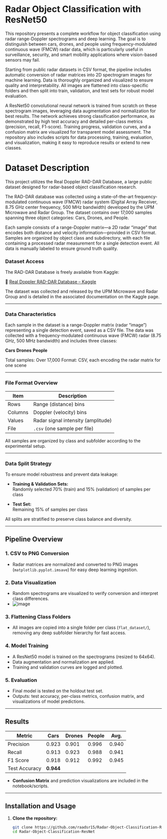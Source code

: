 # Radar Object Classification with ResNet50

This repository presents a complete workflow for object classification using radar range-Doppler spectrograms and deep learning. The goal is to distinguish between cars, drones, and people using frequency-modulated continuous wave (FMCW) radar data, which is particularly useful in surveillance, security, and smart mobility applications where vision-based sensors may fail.

Starting from public radar datasets in CSV format, the pipeline includes automatic conversion of radar matrices into 2D spectrogram images for machine learning. Data is thoroughly organized and visualized to ensure quality and interpretability. All images are flattened into class-specific folders and then split into train, validation, and test sets for robust model evaluation.

A ResNet50 convolutional neural network is trained from scratch on these spectrogram images, leveraging data augmentation and normalization for best results. The network achieves strong classification performance, as demonstrated by high test accuracy and detailed per-class metrics (precision, recall, F1-score). Training progress, validation curves, and a confusion matrix are visualized for transparent model assessment. The repository also includes scripts for data processing, training, evaluation, and visualization, making it easy to reproduce results or extend to new classes.

# Dataset Description
This project utilizes the Real Doppler RAD-DAR Database, a large public dataset designed for radar-based object classification research.

The RAD-DAR database was collected using a state-of-the-art frequency-modulated continuous wave (FMCW) radar system (Digital Array Receiver, 8.75 GHz center frequency, 500 MHz bandwidth) developed by the UPM Microwave and Radar Group. The dataset contains over 17,000 samples spanning three object categories: Cars, Drones, and People.

Each sample consists of a range-Doppler matrix—a 2D radar “image” that encodes both distance and velocity information—provided in CSV format. Samples are organized by object class and subdirectory, with each file containing a processed radar measurement for a single detection event. All data is manually labeled to ensure ground truth quality.

###  Dataset Access

The RAD-DAR Database is freely available from Kaggle:

🔗 [Real Doppler RAD-DAR Database – Kaggle](https://www.kaggle.com/datasets/iroldan/real-doppler-raddar-database)

The dataset was collected and released by the UPM Microwave and Radar Group and is detailed in the associated documentation on the Kaggle page.

---

###  Data Characteristics

Each sample in the dataset is a range-Doppler matrix (radar “image”) representing a single detection event, saved as a CSV file.
The data was collected with a frequency-modulated continuous wave (FMCW) radar (8.75 GHz, 500 MHz bandwidth) and includes three classes:

**Cars**
**Drones**
**People**

Total samples: Over 17,000
Format: CSV, each encoding the radar matrix for one scene

---

###  File Format Overview

| Item    | Description                           |
|---------|---------------------------------------|
| Rows    | Range (distance) bins                 |
| Columns | Doppler (velocity) bins               |
| Values  | Radar signal intensity (amplitude)    |
| File    | `.csv` (one sample per file)          |

All samples are organized by class and subfolder according to the experimental setup.


---

###  Data Split Strategy

To ensure model robustness and prevent data leakage:

- **Training & Validation Sets:**  
  Randomly selected 70% (train) and 15% (validation) of samples per class

- **Test Set:**  
  Remaining 15% of samples per class

All splits are stratified to preserve class balance and diversity.

---
## Pipeline Overview

### 1. **CSV to PNG Conversion**
- Radar matrices are normalized and converted to PNG images (`matplotlib.pyplot.imsave`) for easy deep learning ingestion.

### 2. **Data Visualization**
- Random spectrograms are visualized to verify conversion and interpret class differences.
- ![image](https://github.com/user-attachments/assets/77114e49-2684-42fa-a945-7ee506fea801)


### 3. **Flattening Class Folders**
- All images are copied into a single folder per class (`flat_dataset/`), removing any deep subfolder hierarchy for fast access.

### 4. **Model Training**
- A ResNet50 model is trained on the spectrograms (resized to 64x64).
- Data augmentation and normalization are applied.
- Training and validation curves are logged and plotted.

### 5. **Evaluation**
- Final model is tested on the holdout test set.
- Outputs: test accuracy, per-class metrics, confusion matrix, and visualizations of model predictions.

---

## Results

| Metric         | Cars  | Drones | People | Avg.   |
|----------------|-------|--------|--------|--------|
| Precision      | 0.923 | 0.901  | 0.996  | 0.940  |
| Recall         | 0.913 | 0.923  | 0.988  | 0.941  |
| F1 Score       | 0.918 | 0.912  | 0.992  | 0.945  |
| Test Accuracy  |         **0.944**                 |

- **Confusion Matrix** and prediction visualizations are included in the notebook/scripts.

---

## Installation and Usage

1. **Clone the repository:**
    ```bash
    git clone https://github.com/raadsr15/Radar-Object-Classification-ResNet.git
    cd Radar-Object-Classification-ResNet
